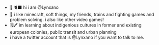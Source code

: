 - 👋 🐈‍⬛ hi i am @Lynxano
- 🥰 i like  minecraft, soft things, my friends, trains and fighting games and problem solving. i also like other video games!
- 🗒️🖊️ im learning about indigenious cultures in former and existing european colonies, public transit and urban planning
- i have a twitter account that is @Lynxano if you want to talk to me.

<!---
Lynxano/Lynxano is a ✨ special ✨ repository because its `README.md` (this file) appears on your GitHub profile.
You can click the Preview link to take a look at your changes.
--->
